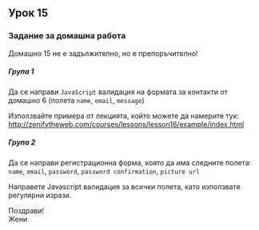 ## Урок 15

### Задание за домашна работа

Домашно 15 не е задължително, но е препоръчително!

##### Група 1

Да се направи `JavaScript` валидация на формата за контакти от домашно 6 (полета `name`, `email`, `message`)

Използвайте примера от лекцията, който можете да намерите тук: http://zenifytheweb.com/courses/lessons/lesson16/example/index.html

##### Група 2

Да се направи регистрационна форма, която да има следните полета:  
`name`, `email`, `password`, `password confirmation`, `picture url`

Направете Javascript валидация за всички полета, като използвате регулярни изрази.

Поздрави!  
Жени
